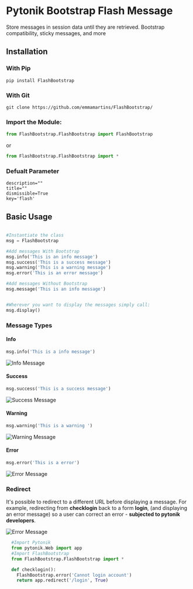 # Pytonik Bootstrap Flash Message

Store messages in session data until they are retrieved. Bootstrap compatibility, sticky messages, and more

## Installation

### With Pip

````
pip install FlashBootstrap
````

### With Git
````
git clone https://github.com/emmamartins/FlashBootstrap/
````

### Import the Module:

````python
from FlashBootstrap.FlashBootstrap import FlashBootstrap
````
or

````python
from FlashBootstrap.FlashBootstrap import *
````

### Defualt Parameter 

````
description=""
title=""
dismissible=True
key='flash' 

````

## Basic Usage

````python

#Instantiate the class
msg = FlashBootstrap

#Add messages With Bootstrap
msg.info('This is an info message')
msg.success('This is a success message')
msg.warning('This is a warning message')
msg.error('This is an error message')

#Add messages Without Bootstrap
msg.message('This is an info message')


#Wherever you want to display the messages simply call:
msg.display()
````

### Message Types

#### Info
````python
msg.info('This is a info message')
````

![Info Message](https://pytonik.com/public/assets/home/img/info.png)

#### Success
````python
msg.success('This is a success message')
````
![Success Message](https://pytonik.com/public/assets/home/img/success.png)


#### Warning
````python
msg.warning('This is a warning ')
````
![Warning Message](https://pytonik.com/public/assets/home/img/warning.png)

#### Error
````python
msg.error('This is a error')
````
![Error Message](https://pytonik.com/public/assets/home/img/error.png)

### Redirect

It's possible to redirect to a different URL before displaying a message. For example, redirecting from **checklogin** back to a form **login**, (and displaying an error message) so a user can correct an error - **subjected to pytonik developers**.

![Error Message](https://pytonik.com/public/assets/home/img/Flashbootstrap.gif)


````python 
  #Import Pytonik
  from pytonik.Web import app
  #Import FlashBootstrap
  from FlashBootstrap.FlashBootstrap import *

  def checklogin():
    FlashBootstrap.error('Cannot login account')
    return app.redirect('/login', True)
  
````

